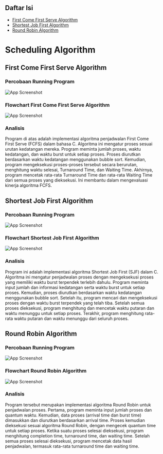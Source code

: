 ## Daftar Isi
- [First Come First Serve Algorithm](#first-come-first-serve-algorithm)
- [Shortest Job First Algorithm](#shortest-job-first-algorithm)
- [Round Robin Algorithm](#round-robin-algorithm)

# Scheduling Algorithm

## First Come First Serve Algorithm

### Percobaan Running Program

![App Screenshot](Assets/1.png)
    
### Flowchart First Come First Serve Algorithm

![App Screenshot](Assets/fcfs.drawio.png)

### Analisis

Program di atas adalah implementasi algoritma penjadwalan First Come First Serve (FCFS) dalam bahasa C. Algoritma ini mengatur proses sesuai urutan kedatangan mereka. Program meminta jumlah proses, waktu kedatangan, dan waktu burst untuk setiap proses. Proses diurutkan berdasarkan waktu kedatangan menggunakan bubble sort. Kemudian, program mengeksekusi proses-proses tersebut secara berurutan, menghitung waktu selesai, Turnaround Time, dan Waiting Time. Akhirnya, program mencetak rata-rata Turnaround Time dan rata-rata Waiting Time dari semua proses yang dieksekusi. Ini membantu dalam mengevaluasi kinerja algoritma FCFS.
    

## Shortest Job First Algorithm

### Percobaan Running Program

![App Screenshot](Assets/2.png)

### Flowchart Shortest Job First Algorithm

![App Screenshot](Assets/sjf.drawio.png)

### Analisis

Program ini adalah implementasi algoritma Shortest Job First (SJF) dalam C. Algoritma ini mengatur penjadwalan proses dengan mengeksekusi proses yang memiliki waktu burst terpendek terlebih dahulu. Program meminta input jumlah dan informasi kedatangan serta waktu burst untuk setiap proses. Kemudian, proses diurutkan berdasarkan waktu kedatangan menggunakan bubble sort. Setelah itu, program mencari dan mengeksekusi proses dengan waktu burst terpendek yang telah tiba. Setelah semua proses dieksekusi, program menghitung dan mencetak waktu putaran dan waktu menunggu untuk setiap proses. Terakhir, program menghitung rata-rata waktu putaran dan waktu menunggu dari seluruh proses.


## Round Robin Algorithm

### Percobaan Running Program

![App Screenshot](Assets/3.png)

### Flowchart Round Robin Algorithm

![App Screenshot](Assets/roundrobin.jpg)

### Analisis

Program tersebut merupakan implementasi algoritma Round Robin untuk penjadwalan proses. Pertama, program meminta input jumlah proses dan quantum waktu. Kemudian, data proses (arrival time dan burst time) dimasukkan dan diurutkan berdasarkan arrival time. Proses kemudian dieksekusi sesuai algoritma Round Robin, dengan mengecek quantum time untuk setiap proses. Ketika suatu proses selesai dieksekusi, program menghitung completion time, turnaround time, dan waiting time. Setelah semua proses selesai dieksekusi, program mencetak data hasil penjadwalan, termasuk rata-rata turnaround time dan waiting time.


